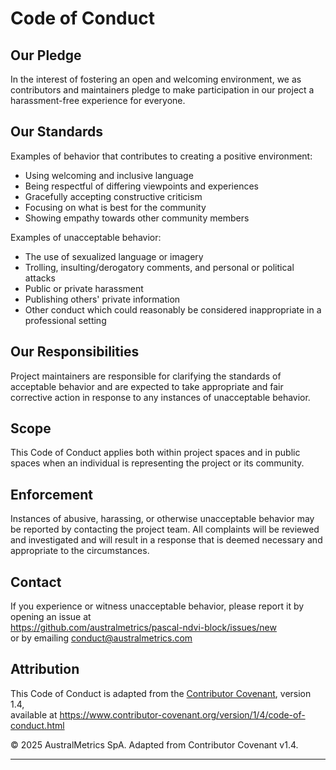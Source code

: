 # Code of Conduct

## Our Pledge

In the interest of fostering an open and welcoming environment, we as contributors and maintainers pledge to make participation in our project a harassment-free experience for everyone.

## Our Standards

Examples of behavior that contributes to creating a positive environment:

* Using welcoming and inclusive language  
* Being respectful of differing viewpoints and experiences  
* Gracefully accepting constructive criticism  
* Focusing on what is best for the community  
* Showing empathy towards other community members  

Examples of unacceptable behavior:

* The use of sexualized language or imagery  
* Trolling, insulting/derogatory comments, and personal or political attacks  
* Public or private harassment  
* Publishing others' private information  
* Other conduct which could reasonably be considered inappropriate in a professional setting  

## Our Responsibilities

Project maintainers are responsible for clarifying the standards of acceptable behavior and are expected to take appropriate and fair corrective action in response to any instances of unacceptable behavior.

## Scope

This Code of Conduct applies both within project spaces and in public spaces when an individual is representing the project or its community.

## Enforcement

Instances of abusive, harassing, or otherwise unacceptable behavior may be reported by contacting the project team. All complaints will be reviewed and investigated and will result in a response that is deemed necessary and appropriate to the circumstances.

## Contact

If you experience or witness unacceptable behavior, please report it by opening an issue at  
https://github.com/australmetrics/pascal-ndvi-block/issues/new  
or by emailing conduct@australmetrics.com

## Attribution

This Code of Conduct is adapted from the [Contributor Covenant][homepage], version 1.4,  
available at https://www.contributor-covenant.org/version/1/4/code-of-conduct.html

© 2025 AustralMetrics SpA. Adapted from Contributor Covenant v1.4.

---

[homepage]: https://www.contributor-covenant.org
